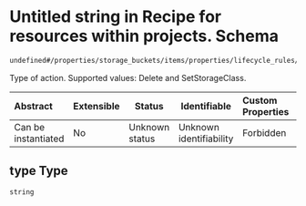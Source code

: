 # Untitled string in Recipe for resources within projects. Schema

```txt
undefined#/properties/storage_buckets/items/properties/lifecycle_rules/items/properties/action/properties/type
```

Type of action. Supported values: Delete and SetStorageClass.


| Abstract            | Extensible | Status         | Identifiable            | Custom Properties | Additional Properties | Access Restrictions | Defined In                                                              |
| :------------------ | ---------- | -------------- | ----------------------- | :---------------- | --------------------- | ------------------- | ----------------------------------------------------------------------- |
| Can be instantiated | No         | Unknown status | Unknown identifiability | Forbidden         | Allowed               | none                | [resources.schema.json\*](resources.schema.json "open original schema") |

## type Type

`string`
